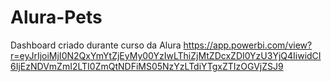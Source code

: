 # Alura-Pets
Dashboard criado durante curso da Alura
https://app.powerbi.com/view?r=eyJrIjoiMjI0N2QxYmYtZjEyMy00YzIwLThiZjMtZDcxZDI0YzU3YjQ4IiwidCI6IjEzNDVmZmI2LTI0ZmQtNDFiMS05NzYzLTdiYTgxZTIzOGVjZSJ9
